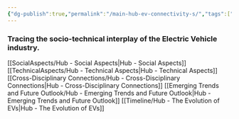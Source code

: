 ```yaml
---
{"dg-publish":true,"permalink":"/main-hub-ev-connectivity-s/","tags":["gardenEntry"]}
---
```


### Tracing the socio-technical interplay of the Electric Vehicle industry. 


[[SocialAspects/Hub - Social Aspects\|Hub - Social Aspects]]
[[TechnicalAspects/Hub - Technical Aspects\|Hub - Technical Aspects]]
[[Cross-Disciplinary Connections/Hub - Cross-Disciplinary Connections\|Hub - Cross-Disciplinary Connections]]
[[Emerging Trends and Future Outlook/Hub - Emerging Trends and Future Outlook\|Hub - Emerging Trends and Future Outlook]]
[[Timeline/Hub - The Evolution of EVs\|Hub - The Evolution of EVs]]

